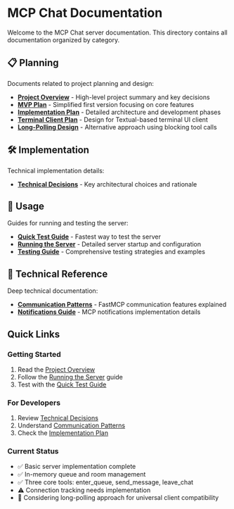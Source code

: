 # MCP Chat Documentation

Welcome to the MCP Chat server documentation. This directory contains all documentation organized by category.

## 📋 Planning

Documents related to project planning and design:

- [**Project Overview**](planning/overview.md) - High-level project summary and key decisions
- [**MVP Plan**](planning/mvp-plan.md) - Simplified first version focusing on core features
- [**Implementation Plan**](planning/implementation-plan.md) - Detailed architecture and development phases
- [**Terminal Client Plan**](planning/terminal-client-plan.md) - Design for Textual-based terminal UI client
- [**Long-Polling Design**](planning/long-polling-design.md) - Alternative approach using blocking tool calls

## 🛠️ Implementation

Technical implementation details:

- [**Technical Decisions**](implementation/technical-decisions.md) - Key architectural choices and rationale

## 📖 Usage

Guides for running and testing the server:

- [**Quick Test Guide**](usage/quick-test.md) - Fastest way to test the server
- [**Running the Server**](usage/running-server.md) - Detailed server startup and configuration
- [**Testing Guide**](usage/testing-guide.md) - Comprehensive testing strategies and examples

## 🔧 Technical Reference

Deep technical documentation:

- [**Communication Patterns**](technical/communication-patterns.md) - FastMCP communication features explained
- [**Notifications Guide**](technical/notifications-guide.md) - MCP notifications implementation details

## Quick Links

### Getting Started
1. Read the [Project Overview](planning/overview.md)
2. Follow the [Running the Server](usage/running-server.md) guide
3. Test with the [Quick Test Guide](usage/quick-test.md)

### For Developers
1. Review [Technical Decisions](implementation/technical-decisions.md)
2. Understand [Communication Patterns](technical/communication-patterns.md)
3. Check the [Implementation Plan](planning/implementation-plan.md)

### Current Status
- ✅ Basic server implementation complete
- ✅ In-memory queue and room management
- ✅ Three core tools: enter_queue, send_message, leave_chat
- ⚠️ Connection tracking needs implementation
- 🔄 Considering long-polling approach for universal client compatibility